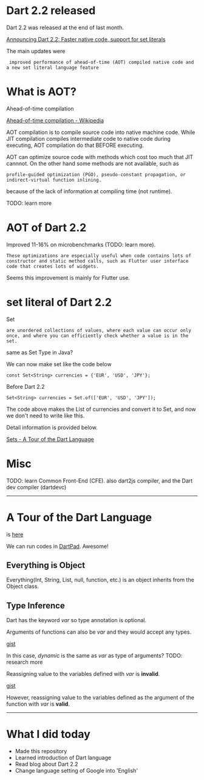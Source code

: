 # Dart 2.2 released

Dart 2.2 was released at the end of last month. 

[Announcing Dart 2.2: Faster native code, support for set literals](https://medium.com/dartlang/announcing-dart-2-2-faster-native-code-support-for-set-literals-7e2ab19cc86d)

The main updates were

```
 improved performance of ahead-of-time (AOT) compiled native code and a new set literal language feature
 ```

 # What is AOT?

Ahead-of-time compilation

[Ahead-of-time compilation - Wikipedia](https://en.wikipedia.org/wiki/Ahead-of-time_compilation)

AOT compilation is to compile source code into native machine code. While JIT compilation compiles intermediate code to native code during executing, AOT compilation do that BEFORE executing.

 AOT can optimize source code with methods which cost too much that JIT cannnot. On the other hand some methods are not available, such as 

 ```
 profile-guided optimization (PGO), pseudo-constant propagation, or indirect-virtual function inlining.
 ```

 because of the lack of information at compiling time (not runtime).

 TODO: learn more

# AOT of Dart 2.2 

Improved 11-16% on microbenchmarks (TODO: learn more).

```
These optimizations are especially useful when code contains lots of constructor and static method calls, such as Flutter user interface code that creates lots of widgets.
```

Seems this improvement is mainly for Flutter use.

# set literal of Dart 2.2

Set 

```
are unordered collections of values, where each value can occur only once, and where you can efficiently check whether a value is in the set.
```

same as Set Type in Java?

We can now make set like the code below

```
const Set<String> currencies = {'EUR', 'USD', 'JPY'};
```

Before Dart 2.2

```
Set<String> currencies = Set.of(['EUR', 'USD', 'JPY']);
```

The code above makes the List of currencies and convert it to Set, and now we don't need to write like this.

Detail information is provided below.

[Sets - A Tour of the Dart Language](https://www.dartlang.org/guides/language/language-tour#sets)

# Misc

TODO: learn Common Front-End (CFE). also dart2js compiler, and the Dart dev compiler (dartdevc) 

---

# A Tour of the Dart Language

is [here](https://www.dartlang.org/guides/language/language-tour)

We can run codes in [DartPad](https://dartpad.dartlang.org/). Awesome!

## Everything is Object

Everything(Int, String, List, null, function, etc.) is an object inherits from the Object class.

## Type Inference

Dart has the keyword _var_ so type annotation is optional.

Arguments of functions can also be _var_ and they would accept any types.

[gist](https://gist.github.com/chooyan-eng/264cbaaa7e352812a196699ed68ce194)

In this case, _dynamic_ is the same as _var_ as type of arguments?
TODO: research more

Reassigning value to the variables defined with _var_ is __invalid__.

[gist](https://gist.github.com/chooyan-eng/2aab0f76054a601741221b8426500b3e)

However, reassigning value to the variables defined as the argument of the function with _var_ is __valid__.



---

# What I did today

- Made this repository
- Learned introduction of Dart language
- Read blog about Dart 2.2
- Change language setting of Google into 'English'
